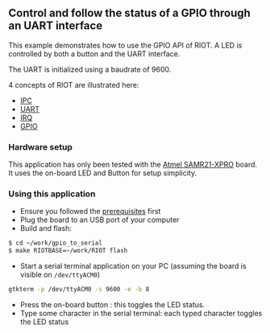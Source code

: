 ## Control and follow the status of a GPIO through an UART interface

This example demonstrates how to use the GPIO API of RIOT. A LED is controlled
by both a button and the UART interface.

The UART is initialized using a baudrate of 9600.

4 concepts of RIOT are illustrated here:
* [IPC](http://riot-os.org/api/group__core__msg.html#details)
* [UART](http://riot-os.org/api/group__drivers__periph__uart.html#details)
* [IRQ](http://riot-os.org/api/group__core__irq.html#details)
* [GPIO](http://doc.riot-os.org/group__drivers__periph__gpio.html#details)


### Hardware setup

This application has only been tested with the
[Atmel SAMR21-XPRO](https://github.com/RIOT-OS/RIOT/wiki/Board%3A-SAMR21-xpro)
board. It uses the on-board LED and Button for setup simplicity.

### Using this application

* Ensure you followed the
[prerequisites](https://github.com/aabadie/riot-apps#prerequisites) first
* Plug the board to an USB port of your computer
* Build and flash:
```bash
$ cd ~/work/gpio_to_serial
$ make RIOTBASE=~/work/RIOT flash
```
* Start a serial terminal application on your PC (assuming the board is
visible on `/dev/ttyACM0`)
```bash
gtkterm -p /dev/ttyACM0 -s 9600 -e -b 8
```
* Press the on-board button : this toggles the LED status.
* Type some character in the serial terminal: each typed character toggles the
   LED status
